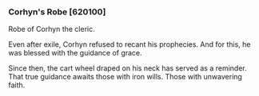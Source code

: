 ### Corhyn's Robe [620100]

Robe of Corhyn the cleric.

Even after exile, Corhyn refused to recant his prophecies. And for this, he was blessed with the guidance of grace.

Since then, the cart wheel draped on his neck has served as a reminder. That true guidance awaits those with iron wills. Those with unwavering faith.